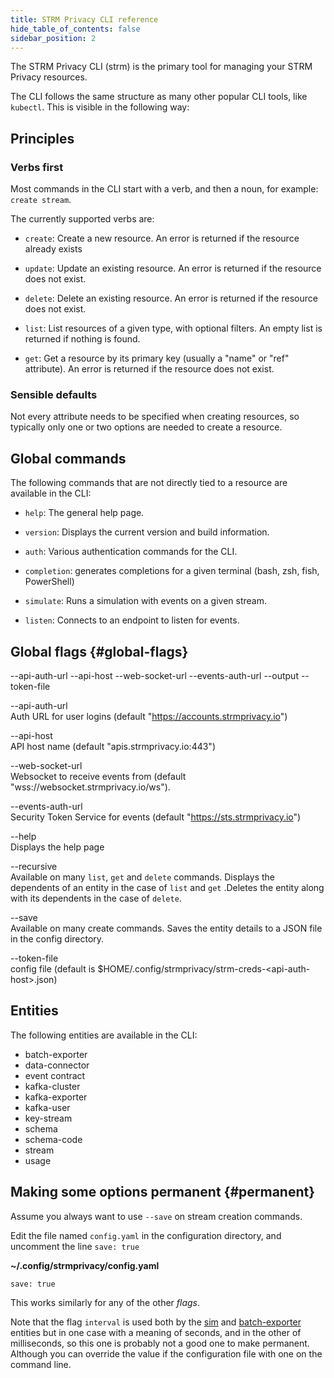 ```yaml
---
title: STRM Privacy CLI reference
hide_table_of_contents: false
sidebar_position: 2
---
```


The STRM Privacy CLI (strm) is the primary tool for managing your STRM
Privacy resources.

The CLI follows the same structure as many other popular CLI tools, like
`kubectl`. This is visible in the following way:

## Principles

### Verbs first

Most commands in the CLI start with a verb, and then a noun, for
example: `create stream`.

The currently supported verbs are:

-   `create`: Create a new resource. An error is returned if the
    resource already exists

-   `update`: Update an existing resource. An error is returned if the
    resource does not exist.

-   `delete`: Delete an existing resource. An error is returned if the
    resource does not exist.

-   `list`: List resources of a given type, with optional filters. An
    empty list is returned if nothing is found.

-   `get`: Get a resource by its primary key (usually a "name" or "ref"
    attribute). An error is returned if the resource does not exist.

### Sensible defaults

Not every attribute needs to be specified when creating resources, so
typically only one or two options are needed to create a resource.

## Global commands

The following commands that are not directly tied to a resource are
available in the CLI:

-   `help`: The general help page.

-   `version`: Displays the current version and build information.

-   `auth`: Various authentication commands for the CLI.

-   `completion`: generates completions for a given terminal (bash, zsh,
    fish, PowerShell)

-   `simulate`: Runs a simulation with events on a given stream.

-   `listen`: Connects to an endpoint to listen for events.

## Global flags {#global-flags}

--api-auth-url --api-host --web-socket-url --events-auth-url --output
--token-file

--api-auth-url  
Auth URL for user logins (default "https://accounts.strmprivacy.io")

--api-host  
API host name (default "apis.strmprivacy.io:443")

--web-socket-url  
Websocket to receive events from (default
"wss://websocket.strmprivacy.io/ws").

--events-auth-url  
Security Token Service for events (default "https://sts.strmprivacy.io")

--help  
Displays the help page

--recursive  
Available on many `list`, `get` and `delete` commands. Displays the
dependents of an entity in the case of `list` and `get` .Deletes the
entity along with its dependents in the case of `delete`.

--save  
Available on many create commands. Saves the entity details to a JSON
file in the config directory.

--token-file  
config file (default is
$HOME/.config/strmprivacy/strm-creds-&lt;api-auth-host&gt;.json)

## Entities

The following entities are available in the CLI:

- batch-exporter
- data-connector
- event contract
- kafka-cluster
- kafka-exporter
- kafka-user
- key-stream
- schema
- schema-code
- stream
- usage

## Making some options permanent {#permanent}

Assume you always want to use `--save` on stream creation commands.

Edit the file named `config.yaml` in the configuration directory, and
uncomment the line `save: true`

**~/.config/strmprivacy/config.yaml**

    save: true

This works similarly for any of the other *flags*.

Note that the flag `interval` is used both by the [sim](/cli-reference/strm/simulate/random-events.md) and
[batch-exporter](/cli-reference/strm/create/batch-exporter.md) entities but in one case with a
meaning of seconds, and in the other of milliseconds, so this one is
probably not a good one to make permanent. Although you can override the
value if the configuration file with one on the command line.
